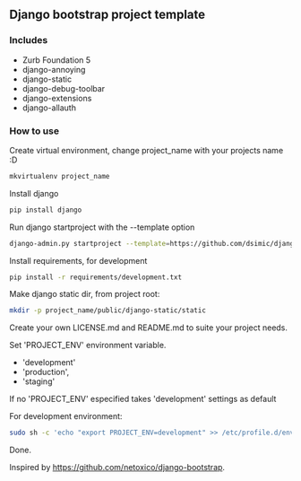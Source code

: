 ## Django bootstrap project template
### Includes
* Zurb Foundation 5
* django-annoying
* django-static
* django-debug-toolbar
* django-extensions
* django-allauth

### How to use
Create virtual environment, change project_name with your projects name :D
```sh
mkvirtualenv project_name
```

Install django
```sh
pip install django
```

Run django startproject with the --template option
```sh
django-admin.py startproject --template=https://github.com/dsimic/django-foundation-i18n-allauth/archive/master.zip project_name
```

Install requirements, for development
```sh
pip install -r requirements/development.txt
```

Make django static dir, from project root:
```sh
mkdir -p project_name/public/django-static/static
```

Create your own LICENSE.md and README.md to suite your project needs.

Set 'PROJECT_ENV' environment variable.
* 'development'
* 'production',
* 'staging'

If no 'PROJECT_ENV' especified takes 'development' settings as default

For development environment:
```sh
sudo sh -c 'echo "export PROJECT_ENV=development" >> /etc/profile.d/environment.sh' && source /etc/profile.d/environment.sh
```
Done.

Inspired by https://github.com/netoxico/django-bootstrap.
